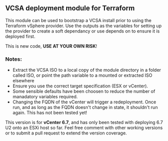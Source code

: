 ## VCSA deployment module for Terraform

This module can be used to bootstrap a VCSA install prior to using the Terraform vSphere provider. Use the outputs as the variables for setting up the provider to create a soft dependancy or use depends on to ensure it is deployed first.

This is new code, **USE AT YOUR OWN RISK**! 

### Notes:

  - Extract the VCSA ISO to a local copy of the module directory in a folder called ISO, or point the path variable to a mounted or extracted ISO elsewhere
  - Ensure you use the correct target specification (ESX or vCenter). 
  - Some sensible defaults have been choosen to reduce the number of manadatory variables required.
  - Changing the FQDN of the vCenter will trigger a redeployment. Once run, and as long as the FQDN doesn't change in state, it shouldn't run again. This has not been tested yet!

This version is for __vCenter 6.7__, and has only been tested with deploying 6.7 U2 onto an ESXi host so far. 
Feel free comment with other working versions or to submit a pull request to extend the version coverage.
